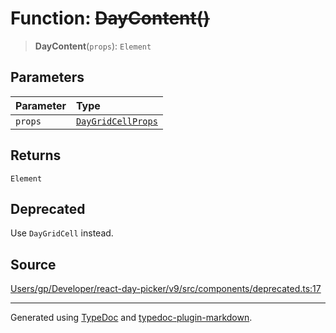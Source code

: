 # Function: ~~DayContent()~~

> **DayContent**(`props`): `Element`

## Parameters

| Parameter | Type |
| :------ | :------ |
| `props` | [`DayGridCellProps`](/api/interfaces/DayGridCellProps.md) |

## Returns

`Element`

## Deprecated

Use `DayGridCell` instead.

## Source

[Users/gp/Developer/react-day-picker/v9/src/components/deprecated.ts:17](https://github.com/gpbl/react-day-picker/blob/005599683/src/components/deprecated.ts#L17)

***

Generated using [TypeDoc](https://typedoc.org) and [typedoc-plugin-markdown](https://typedoc-plugin-markdown.org).

